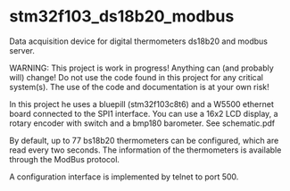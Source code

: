 # stm32f103_ds18b20_modbus
Data acquisition device for digital thermometers ds18b20 and modbus server.

WARNING: This project is work in progress! Anything can (and probably will) change! Do not use the code found in this project for any critical system(s). The use of the code and documentation is at your own risk!

In this project he uses a bluepill (stm32f103c8t6) and a W5500 ethernet board connected to the SPI1 interface. You can use a 16x2 LCD display, a rotary encoder with switch and a bmp180 barometer. See schematic.pdf

By default, up to 77 bs18b20 thermometers can be configured, which are read every two seconds. The information of the thermometers is available through the ModBus protocol. 

A configuration interface is implemented by telnet to port 500. 
